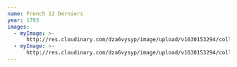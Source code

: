 ```yaml
---
name: French 12 Derniers
year: 1793
images:
  - myImage: >-
      http://res.cloudinary.com/dza6vysyp/image/upload/v1630153294/collection/coins/1793-12-derniers/0E975A29-E618-4895-9646-6A98A10C4F72_1_105_c_adobespark_mzm3ja.png
  - myImage: >-
      http://res.cloudinary.com/dza6vysyp/image/upload/v1630153294/collection/coins/1793-12-derniers/F7718A77-CF2C-4329-958B-4E67A2CBB586_1_105_c_adobespark_vdbvvm.png
---
```


